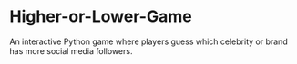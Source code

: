 # Higher-or-Lower-Game
An interactive Python game where players guess which celebrity or brand has more social media followers.
